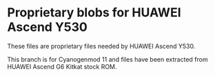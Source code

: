 # Proprietary blobs for HUAWEI Ascend Y530

These files are proprietary files needed by HUAWEI Ascend Y530.

This branch is for Cyanogenmod 11 and files have been extracted from HUAWEI
Ascend G6 Kitkat stock ROM.

